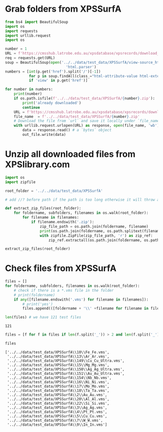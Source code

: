# Grab folders from XPSSurfA


```python
from bs4 import BeautifulSoup
import os
import requests
import urllib.request
import os
```


```python
number = 1
URL = f'https://cmsshub.latrobe.edu.au/xpsdatabase/xpsrecords/download_data_files/{number}'
req = requests.get(URL)
soup = BeautifulSoup(open('../../data/test_data/XPSSurfA/view-source_https___cmsshub.latrobe.edu.au_xpsdatabase_xpsrecords.html'),
                            'html.parser')
numbers = [int(p.get('href').split('/')[-1]) 
           for p in soup.findAll(class_="html-attribute-value html-external-link") 
           if 'view' in p.get('href')]
```


```python
for number in numbers:
    print(number)
    if os.path.isfile(f'../../data/test_data/XPSSurfA/{number}.zip'):
        print('already downloaded')
        continue
    URL = f'https://cmsshub.latrobe.edu.au/xpsdatabase/xpsrecords/download_data_files/{number}'
    file_name  = f'../../data/test_data/XPSSurfA/{number}.zip'
    # Download the file from `url` and save it locally under `file_name`:
    with urllib.request.urlopen(URL) as response, open(file_name, 'wb') as out_file:
        data = response.read() # a `bytes` object
        out_file.write(data)

```

# Unzip all downloaded files from XPSlibrary.com


```python
import os
import zipfile

root_folder = '../../data/test_data/XPSSurfA'

# add //? before path if the path is too long otherwise it will throw an error

def extract_zip_files(root_folder):
    for foldername, subfolders, filenames in os.walk(root_folder):
        for filename in filenames:
            if filename.endswith('.zip'):
                zip_file_path = os.path.join(foldername, filename)
                print(os.path.join(foldername, os.path.splitext(filename)[0]))
                with zipfile.ZipFile(zip_file_path, 'r') as zip_ref:
                    zip_ref.extractall(os.path.join(foldername, os.path.splitext(filename)[0]))

```


```python
extract_zip_files(root_folder)
```

# Check files from XPSSurfA


```python
files = []
for foldername, subfolders, filenames in os.walk(root_folder):
    # check if there is a *.vms file in the folder
    # print(foldername)
    if any([filename.endswith('.vms') for filename in filenames]):
        # print('yes')
        files.append(([foldername + '\\' +filename for filename in filenames if filename.endswith('.vms')][0]))
```


```python
len(files) # we have 121 test files
```


    121



```python
files = [f for f in files if len(f.split('_')) > 2 and len(f.split('_')[-1]) < 15 and not 'Cali' in f]
```


```python
files
```


    ['../../data/test_data/XPSSurfA\\10\\Fe_Fe.vms',
     '../../data/test_data/XPSSurfA\\13\\Ar_Ar.vms',
     '../../data/test_data/XPSSurfA\\149\\Cu_Cu_Ultra.vms',
     '../../data/test_data/XPSSurfA\\15\\Mg_Mg.vms',
     '../../data/test_data/XPSSurfA\\150\\Ag_Ag_Ultra.vms',
     '../../data/test_data/XPSSurfA\\151\\Au_Au_Ultra.vms',
     '../../data/test_data/XPSSurfA\\154\\Nb_Nb.vms',
     '../../data/test_data/XPSSurfA\\16\\Ni_Ni.vms',
     '../../data/test_data/XPSSurfA\\17\\Mo_Mo.vms',
     '../../data/test_data/XPSSurfA\\18\\Ta_Ta.vms',
     '../../data/test_data/XPSSurfA\\2\\Au_Au.vms',
     '../../data/test_data/XPSSurfA\\20\\Al_Al.vms',
     '../../data/test_data/XPSSurfA\\22\\Si_Si.vms',
     '../../data/test_data/XPSSurfA\\3\\Ag_Ag.vms',
     '../../data/test_data/XPSSurfA\\4\\Pt_Pt.vms',
     '../../data/test_data/XPSSurfA\\5\\Cu_Cu.vms',
     '../../data/test_data/XPSSurfA\\7\\W_W.vms',
     '../../data/test_data/XPSSurfA\\9\\In_In.vms']

